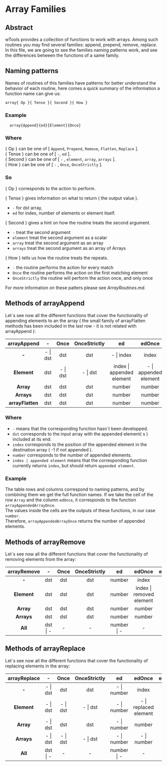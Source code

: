 # Array Families

## Abstract

  wTools provides a collection of functions to work with arrays.
  Among such routines you may find several families: append, prepend, remove, replace.
  In this file, we are going to see the families naming patterns work, and see the differences between the functions of a same family.

## Naming patterns

  Names of routines of this families have patterns for better understand the behavior of each routine, here comes a quick summary of the information a function name can give us:

  `array{ Op }{ Tense }{ Second }{ How }`

### Example

```
  array{Append}{ed}{Element}{Once}
```

### Where

  { Op } can be one of [ `Append`, `Prepend`, `Remove`, `Flatten`, `Replace` ].  
  { Tense } can be one of [ `-`, `ed` ].  
  { Second } can be one of [ `-` , `element`, `array`, `arrays` ].  
  { How } can be one of [ `-` , `Once`, `OnceStrictly` ].  

### So

  { Op } corresponds to the action to perform.  

  { Tense } gives information on what to return ( the output value ).  
  - `-` for dst array,
  - `ed` for index, number of elements or element itself.

  { Second } gives a hint on how the routine treats the second argument.  
  - `-` treat the second argument
  - `element` treat the second argument as a scalar
  - `array` treat the second argument as an array
  - `arrays` treat the second argument as an array of Arrays

  { How } tells us how the routine treats the repeats.  
  - `-` the routine performs the action for every match
  - `Once` the routine performs the action on the first matching element
  - `OnceStrictly` the routine will perform the action once, and only once

  For more information on these patters please see *ArrayRoutines.md*.

## Methods of arrayAppend

  Let´s see now all the different functions that cover the functionality of appending elements to an the array
  ( the small family of arrayFlatten methods has been included in the last row - it is not related with arrayAppend ):

  | **arrayAppend** | **-** | **Once** | **OnceStrictly** | **ed** | **edOnce** | **edOnceStrictly** |
  | :---: | :---: | :---: | :---: | :---: | :---: | :---: |
  | **-** | - \| dst | dst | dst | - \| index | index | - \| index |
  | **Element** | dst | - \| dst | - \| dst | index \| appended element | - \| appended element | - \| appended element |
  | **Array** | dst | dst | dst | number | number | - \| number |
  | **Arrays** | dst | dst | dst | number | number | - \| number |
  | **arrayFlatten** | dst | dst | dst | number | number | - \| number |

### Where

  - `-` means that the corresponding function hasn´t been developped.
  - `dst` corresponds to the input array with the appended element( s ) included at its end.
  - `index` corresponds to the position of the appended element in the destination array ( -1 if not appended ).
  - `number` corresponds to the number of appended elements.
  - `index | appended element` means that the corresponding function currently returns `index`, but should
  return `appended element`.

### Example

  The table rows and columns correspond to naming patterns, and by combining them we get the full function names. If we take the cell of the row `Array` and the column `edOnce`, it corresponds to the function `arrayAppendedArrayOnce`.  
  The values inside the cells are the outputs of these functions, in our case `number`.  
  Therefore, `arrayAppendedArrayOnce` returns the number of appended elements.

## Methods of arrayRemove

  Let´s see now all the different functions that cover the functionality of removing elements from the array:

  | **arrayRemove** | **-** | **Once** | **OnceStrictly** | **ed** | **edOnce** | **edOnceStrictly** |
  | :---: | :---: | :---: | :---: | :---: | :---: | :---: |
  | **-** | dst | dst | dst | number | index | index |
  | **Element** | dst | dst | dst | number | index \| removed element | removed element |
  | **Array** | dst | dst | dst | number | number | number |
  | **Arrays** | dst | dst | dst | number | number | number |
  | **All** | dst \| - | - | - | number \| - | - | - |

## Methods of arrayReplace

  Let´s see now all the different functions that cover the functionality of replacing elements in the array:

  | **arrayReplace** | **-** | **Once** | **OnceStrictly** | **ed** | **edOnce** | **edOnceStrictly** |
  | :---: | :---: | :---: | :---: | :---: | :---: | :---: |
  | **-** | - \| dst | dst | dst | - \| number | index | index |
  | **Element** | - \| dst | - \| dst | - \| dst | - \| number | - \| replaced element |  - \| replaced element |
  | **Array** | - \| dst | dst | dst | - \| number | number | - \| number |
  | **Arrays** | - \| dst | - \| dst | - \| dst | - \| number | - \| number | - \| number |
  | **All** | dst \| - | - | - | number \| - | - | - |
